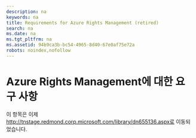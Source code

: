 ```yaml
---
description: na
keywords: na
title: Requirements for Azure Rights Management (retired)
search: na
ms.date: na
ms.tgt_pltfrm: na
ms.assetid: 94b9ca3b-bc54-4965-8d40-67e0af75e72a
robots: noindex,nofollow
---
```

# Azure Rights Management에 대한 요구 사항
이 항목은 이제 http://tnstage.redmond.corp.microsoft.com/library/dn655136.aspx로 이동되었습니다.

